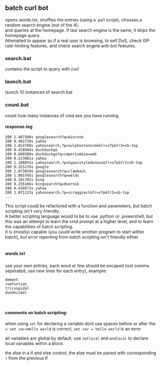 ## batch curl bot
opens words.txt, shuffles the entries (using a .ps1 script), chooses a random search engine (out of the 4),<br>
and queries at the homepage. If last search engine is the same, it skips the homepage query.<br>
Attempted to appear as if a real user is browsing, to self DoS, check ISP rate-limiting features, and check search engine anti-bot features.<br>

### search.bat
contains the script to query with curl
<br>

### launch.bat
launch 10 instances of search.bat
<br>

### count.bat
count how many instances of cmd.exe you have running
<br>

#### response.log
````
200 1.407508s googlesearch?q=biurate 
200 0.492720s yahoo 
200 1.014760s yahoosearch;?p=sulphostannide&fr=sfp&fr2=sb-top 
200 0.418944s duckduckgo 
200 0.609388s duckduckgo?q=imperium&ia=web 
200 0.523881s yahoo 
200 1.188855s yahoosearch;?p=hypocotyledonous&fr=sfp&fr2=sb-top 
200 0.325176s google 
200 1.073659s googlesearch?q=clawback 
200 1.095745s googlesearch?q=welds 
200 0.301782s bing 
200 0.255166s bingsearch?q=dvornik 
200 0.439573s yahoo 
200 1.071123s yahoosearch;?p=scraggiest&fr=sfp&fr2=sb-top 
...
````
This script could be refactored with a function and parameters, but batch scripting isn't very friendly.<br>
A better scripting language would to be to use .python or .powershell, but this was an attempt to learn the cmd prompt at a higher level, and to learn the capabilities of batch scripting.<br>
It is (mostly) capable (you could write another program to start within batch), but error reporting from batch scripting isn't friendly either.<br>
<br>

##### words.txt
use your own entries, each word or line should be escaped (not comma seperated, use new lines for each entry), example:
````
dement
rumfustian
tricuspidal
duodecimal
````
<br>

#### comments on batch scripting:
when using `set` for declaring a variable dont use spaces before or after the `=`: `set var=Hello world` is correct, `set var = hello world` is an error
<br>

all variables are global by default, use `setlocal` and `endlocal` to declare local variables within a block
<br>

the else in a if and else control, the else must be paired with corresponding `)` from the previous if
<br>

